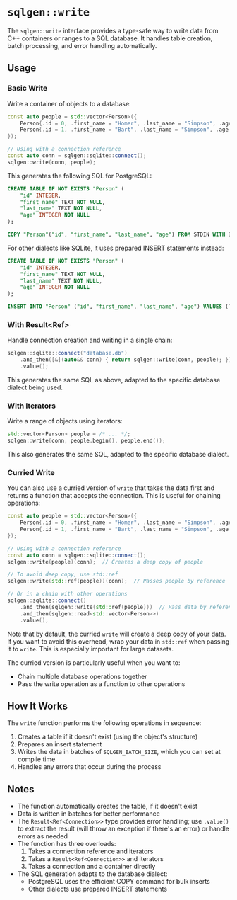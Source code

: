 # `sqlgen::write`

The `sqlgen::write` interface provides a type-safe way to write data from C++ containers or ranges to a SQL database. It handles table creation, batch processing, and error handling automatically.

## Usage

### Basic Write

Write a container of objects to a database:

```cpp
const auto people = std::vector<Person>({
    Person{.id = 0, .first_name = "Homer", .last_name = "Simpson", .age = 45},
    Person{.id = 1, .first_name = "Bart", .last_name = "Simpson", .age = 10}
});

// Using with a connection reference
const auto conn = sqlgen::sqlite::connect();
sqlgen::write(conn, people);
```

This generates the following SQL for PostgreSQL:

```sql
CREATE TABLE IF NOT EXISTS "Person" (
    "id" INTEGER,
    "first_name" TEXT NOT NULL,
    "last_name" TEXT NOT NULL,
    "age" INTEGER NOT NULL
);

COPY "Person"("id", "first_name", "last_name", "age") FROM STDIN WITH DELIMITER '\t' NULL '\e' QUOTE '\a';
```

For other dialects like SQLite, it uses prepared INSERT statements instead:

```sql
CREATE TABLE IF NOT EXISTS "Person" (
    "id" INTEGER,
    "first_name" TEXT NOT NULL,
    "last_name" TEXT NOT NULL,
    "age" INTEGER NOT NULL
);

INSERT INTO "Person" ("id", "first_name", "last_name", "age") VALUES (?, ?, ?, ?);
```

### With Result<Ref<Connection>>

Handle connection creation and writing in a single chain:

```cpp
sqlgen::sqlite::connect("database.db")
    .and_then([&](auto&& conn) { return sqlgen::write(conn, people); })
    .value();
```

This generates the same SQL as above, adapted to the specific database dialect being used.

### With Iterators

Write a range of objects using iterators:

```cpp
std::vector<Person> people = /* ... */;
sqlgen::write(conn, people.begin(), people.end());
```

This also generates the same SQL, adapted to the specific database dialect.

### Curried Write

You can also use a curried version of `write` that takes the data first and returns a function that accepts the connection. This is useful for chaining operations:

```cpp
const auto people = std::vector<Person>({
    Person{.id = 0, .first_name = "Homer", .last_name = "Simpson", .age = 45},
    Person{.id = 1, .first_name = "Bart", .last_name = "Simpson", .age = 10}
});

// Using with a connection reference
const auto conn = sqlgen::sqlite::connect();
sqlgen::write(people)(conn);  // Creates a deep copy of people

// To avoid deep copy, use std::ref
sqlgen::write(std::ref(people))(conn);  // Passes people by reference

// Or in a chain with other operations
sqlgen::sqlite::connect()
    .and_then(sqlgen::write(std::ref(people)))  // Pass data by reference
    .and_then(sqlgen::read<std::vector<Person>>)
    .value();
```

Note that by default, the curried `write` will create a deep copy of your data. If you want to avoid this overhead, wrap your data in `std::ref` when passing it to `write`. This is especially important for large datasets.

The curried version is particularly useful when you want to:
- Chain multiple database operations together
- Pass the write operation as a function to other operations

## How It Works

The `write` function performs the following operations in sequence:

1. Creates a table if it doesn't exist (using the object's structure)
2. Prepares an insert statement
3. Writes the data in batches of `SQLGEN_BATCH_SIZE`, which you can set at compile time
4. Handles any errors that occur during the process

## Notes

- The function automatically creates the table, if it doesn't exist
- Data is written in batches for better performance
- The `Result<Ref<Connection>>` type provides error handling; use `.value()` to extract the result (will throw an exception if there's an error) or handle errors as needed
- The function has three overloads:
  1. Takes a connection reference and iterators
  2. Takes a `Result<Ref<Connection>>` and iterators
  3. Takes a connection and a container directly
- The SQL generation adapts to the database dialect:
  - PostgreSQL uses the efficient COPY command for bulk inserts
  - Other dialects use prepared INSERT statements

